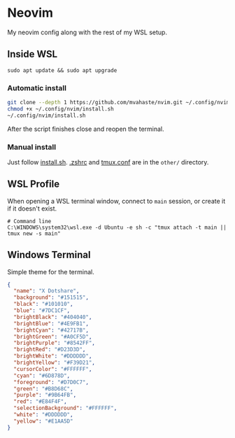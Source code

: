 # Neovim

My neovim config along with the rest of my WSL setup.

## Inside WSL

```
sudo apt update && sudo apt upgrade
```

### Automatic install

```sh
git clone --depth 1 https://github.com/mvahaste/nvim.git ~/.config/nvim
chmod +x ~/.config/nvim/install.sh
~/.config/nvim/install.sh
```

After the script finishes close and reopen the terminal.

### Manual install

Just follow [install.sh](/install.sh). [.zshrc](/other/.zshrc) and [tmux.conf](/other/tmux.conf) are in the `other/` directory.  

## WSL Profile

When opening a WSL terminal window, connect to `main` session, or create it if it doesn't exist.

```
# Command line
C:\WINDOWS\system32\wsl.exe -d Ubuntu -e sh -c "tmux attach -t main || tmux new -s main"
```
## Windows Terminal

Simple theme for the terminal.

```json
{
  "name": "X Dotshare",
  "background": "#151515",
  "black": "#101010",
  "blue": "#7DC1CF",
  "brightBlack": "#404040",
  "brightBlue": "#4E9FB1",
  "brightCyan": "#42717B",
  "brightGreen": "#A0CF5D",
  "brightPurple": "#8542FF",
  "brightRed": "#D23D3D",
  "brightWhite": "#DDDDDD",
  "brightYellow": "#F39D21",
  "cursorColor": "#FFFFFF",
  "cyan": "#6D878D",
  "foreground": "#D7D0C7",
  "green": "#B8D68C",
  "purple": "#9B64FB",
  "red": "#E84F4F",
  "selectionBackground": "#FFFFFF",
  "white": "#DDDDDD",
  "yellow": "#E1AA5D"
}
```

